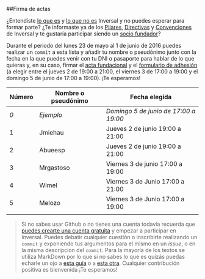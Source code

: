 ##Firma de actas

¿Entendiste [lo que es](https://github.com/inversal/Inversal-Org/blob/master/Bienvenida_a_Inversal.md) y [lo que no es](https://github.com/inversal/Inversal-Org/blob/master/Lo_que_Inversal_no_es.md) Inversal y no puedes esperar para formar parte? ¿Te informaste ya de los [Pilares](https://github.com/inversal/Inversal-Org/blob/master/Pilares_fundacionales.md), [Directivas](https://github.com/inversal/Inversal-Org/tree/master/Directivas) y [Convenciones](https://github.com/inversal/Inversal-Org/tree/master/Convenciones) de Inversal y te gustaría participar siendo un [socio fundador](https://github.com/inversal/Inversal-Org/blob/master/Directivas/Directiva_de_Participaci%C3%B3n.md)? 

Durante el periodo del lunes 23 de mayo al 1 de junio de 2016 puedes realizar un `commit` a esta lista y añadir tu nombre o pseudónimo junto con la fecha en la que puedes venir con tu DNI o pasaporte para hablar de lo que quieras y, en su caso, firmar el [acta fundacional](https://github.com/inversal/Inversal-Org/blob/master/meta.Inversal.LINK/Asociacion%20Autonomica/Estatutos/Acta%20Fundacional.doc?raw=true) y el [formulario de adhesión](https://github.com/inversal/Inversal-Org/blob/master/meta.Inversal.LINK/Formulario_de_Adhesion.md) (a elegir entre el jueves 2 de 19:00 a 21:00, el viernes 3 de 17:00 a 19:00 y el domingo 5 de junio de 17:00 a 19:00). ¡Te esperamos!

|Número|Nombre o pseudónimo|Fecha elegida|
| ------------- | ------------- | ------------- |
|_0_|_Ejemplo_|_Domingo 5 de junio de 17:00 a 19:00_|
|1|Jmiehau|Jueves 2 de junio 19:00 a 21:00|
|2|Abueesp|Jueves 2 de junio 19:00 a 21:00|
|3|Mrgastoso|Viernes 3 de junio 17:00 a 19:00|
|4|Wimel|Viernes 3 de Junio 17:00 a 21:00|
|5|Melozo|Viernes 3 de Junio 17:00 a 19:00|
||||

> Si no sabes usar Github o no tienes una cuenta todavía recuerda que [puedes crearte una cuenta gratuita](https://conociendogithub.readthedocs.io/en/latest/data/dinamica-de-uso/) y empezar a participar en Inversal. Puedes debatir cualquier cuestión o inscribirte realizando un `commit` y exponiendo tus argumentos para el mismo en un *issue*, o en la misma descripcion del `commit`. Para la mayoría de los textos se utiliza MarkDown por lo que si no sabes lo que es quizás puedas echarle un ojo a [esta guía](https://help.github.com/categories/writing-on-github/) o a [esta otra](https://guides.github.com/features/mastering-markdown/). Cualquier contribución positiva es bienvenida ¡Te esperamos!
